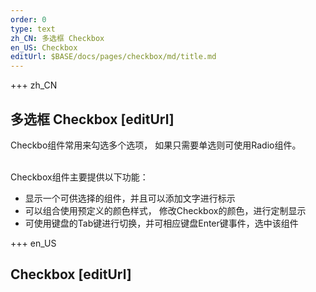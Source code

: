 ```yaml
---
order: 0
type: text
zh_CN: 多选框 Checkbox
en_US: Checkbox
editUrl: $BASE/docs/pages/checkbox/md/title.md
---
```


+++  zh_CN 
## 多选框 Checkbox [editUrl]  
Checkbo组件常用来勾选多个选项， 如果只需要单选则可使用Radio组件。    
<br/>

Checkbox组件主要提供以下功能：   

- 显示一个可供选择的组件，并且可以添加文字进行标示
- 可以组合使用预定义的颜色样式， 修改Checkbox的颜色，进行定制显示
- 可使用键盘的Tab键进行切换，并可相应键盘Enter键事件，选中该组件


+++  en_US 
## Checkbox [editUrl] 
